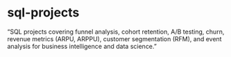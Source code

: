 # sql-projects
“SQL projects covering funnel analysis, cohort retention, A/B testing, churn, revenue metrics (ARPU, ARPPU), customer segmentation (RFM), and event analysis for business intelligence and data science.”
